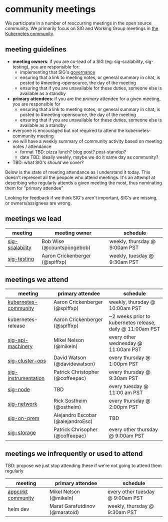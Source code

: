 # community meetings

We participate in a number of reoccurring meetings in the open source community.  We primarily focus on SIG and Working Group meetings in [the Kubernetes community](https://github.com/kubernetes/community).

## meeting guidelines

- **meeting owners**: if you are co-lead of a SIG (eg: sig-scalability, sig-testing), you are responsible for:
  - implementing that SIG's [governance](https://github.com/kubernetes/community/blob/master/governance.md#sig-governance)
  - ensuring that a link to meeting notes, or general summary in chat, is posted to #meeting-opensource, the day of the meeting
  - ensuring that if you are unavailable for these duties, someone else is available as a standby
- **primary attendees**: if you are the _primary_ attendee for a given meeting, you are responsible for
  - ensuring that a link to meeting notes, or general summary in chat, is posted to #meeting-opensource, the day of the meeting
  - ensuring that if you are unavailable for these duties, someone else is available as a standby
- everyone is encouraged but not required to attend the kubernetes-community meeting
- we will have a weekly summary of community activity based on meeting notes / attendance
  - format TBD: pizza lunch? blog post? post-standup?
  - date TBD: ideally weekly, maybe we do it same day as community?
- TBD: what SIG's _should_ we cover?

Below is the state of meeting attendance as I understand it today.  This doesn't represent all the peopole who attend meetings.  It's an attempt at describing who regularly attends a given meeting the most, thus nominating them for "primary attendee"

Looking for feedback if we think SIG's aren't important, SIG's are missing, or owners/assignees are wrong.

## meetings we lead

| meeting | meeting owner | schedule |
| --- | --- | --- |
| [sig-scalability](https://github.com/kubernetes/community/tree/master/sig-scalability) | Bob Wise (@countspongebob) | weekly, thursday @ 9:00am PST |
| [sig-testing](https://github.com/kubernetes/community/tree/master/sig-testing) | Aaron Crickenberger (@spiffxp) | weekly, tuesday @ 9:30am PST |

## meetings we attend

| meeting | primary attendee | schedule |
| --- | --- | --- |
| [kubernetes-community](https://github.com/kubernetes/community/tree/master/community) | Aaron Crickenberger (@spiffxp) | weekly, thursday @ 10:00am PST |
| kubernetes-release | Aaron Crickenberger (@spiffxp) | ~2 weeks prior to kubernetes release, daily @ 11:00am PST | 
| [sig-api-machinery](https://github.com/kubernetes/community/tree/master/sig-api-machinery) | Mikel Nelson (@mikeln) | every other wednesday @ 11:00am PST |
| [sig-cluster-ops](https://github.com/kubernetes/community/tree/master/sig-cluster-ops) | David Watson (@davidewatson) | every thursday @ 1:00pm PST |
| [sig-instrumentation](https://github.com/kubernetes/community/tree/master/sig-cluster-ops) | Patrick Christopher (@coffeepac) | every thursday @ 9:30am PST |
| [sig-node](https://github.com/kubernetes/community/tree/master/sig-node) | TBD | every tuesday @ 11:00 am PST |
| [sig-network](https://github.com/kubernetes/community/tree/master/sig-network) | Rick Sostheim (@ostheim) | every thursday @ 2:00pm PST |
| [sig-on-prem](https://github.com/kubernetes/community/tree/master/sig-on-prem	) | Alejandro Escobar (@alejandroEsc) | TBD |
| [sig-storage](https://github.com/kubernetes/community/tree/master/sig-storage) | Patrick Chrisopher (@coffeepac) | every other thursday @ 9:00am PST |

## meetings we infrequently or used to attend

TBD: propose we just stop attending these if we're not going to attend them regularly

| meeting | primary attendee | schedule |
| --- | --- | --- |
| [appc/rkt community](https://goo.gl/rJ6kRy) | Mikel Nelson (@mikeln) | every other tuesday @ 9:00am PST |
| helm dev | Marat Garafutdinov (@maratoid) | weekly, thursday @ 9:30am PST |
